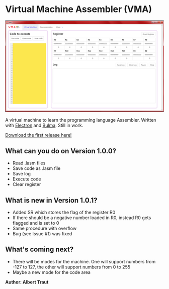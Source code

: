 # Virtual Machine Assembler (VMA)

![Example picture](https://raw.githubusercontent.com/AlTrAugsburg/virtual-machine-Assembler/master/assets/example.png)

A virtual machine to learn the programming language Assembler. Written with [Electron](https://electronjs.org "Electron homepage") and [Bulma](https://bulma.io). Still in work. 

[Download the first release here!](https://github.com/AlTrAugsburg/virtual-machine-Assembler/releases)

## What can you do on Version 1.0.0?

* Read .lasm files
* Save code as .lasm file
* Save log
* Execute code
* Clear register

## What is new in Version 1.0.1?

* Added SR which stores the flag of the register R0
* If there should be a negative number loaded in R0, instead R0 gets flagged and is set to 0
* Same procedure with overflow
* Bug (see Issue #1) was fixed

## What's coming next?

* There will be modes for the machine. One will support numbers from -127 to 127, the other will support numbers from 0 to 255
* Maybe a new mode for the code area

**Author: Albert Traut**
